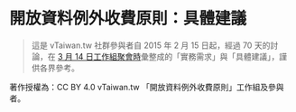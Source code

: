 # 開放資料例外收費原則：具體建議

> 這是 vTaiwan.tw 社群參與者自 2015 年 2 月 15 日起，經過 70 天的討論，在 [3 月 14 日工作組聚會時](https://g0v.hackpad.com/vTaiwan--zjiELIjtDUc)彙整成的「實務需求」與「具體建議」，謹供各界參考。

著作授權為：CC BY 4.0 vTaiwan.tw 「開放資料例外收費原則」工作組及參與者。

